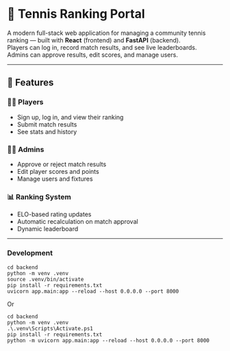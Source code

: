 # 🎾 Tennis Ranking Portal

A modern full-stack web application for managing a community tennis ranking — built with **React** (frontend) and **FastAPI** (backend).  
Players can log in, record match results, and see live leaderboards.  
Admins can approve results, edit scores, and manage users.

---

## 🚀 Features

### 🧑‍🎾 Players
- Sign up, log in, and view their ranking
- Submit match results
- See stats and history

### 🧑‍💼 Admins
- Approve or reject match results
- Edit player scores and points
- Manage users and fixtures

### 📊 Ranking System
- ELO-based rating updates
- Automatic recalculation on match approval
- Dynamic leaderboard

---

### Development
```
cd backend
python -m venv .venv
source .venv/bin/activate
pip install -r requirements.txt
uvicorn app.main:app --reload --host 0.0.0.0 --port 8000
```
Or
```
cd backend
python -m venv .venv
.\.venv\Scripts\Activate.ps1
pip install -r requirements.txt
python -m uvicorn app.main:app --reload --host 0.0.0.0 --port 8000
```

